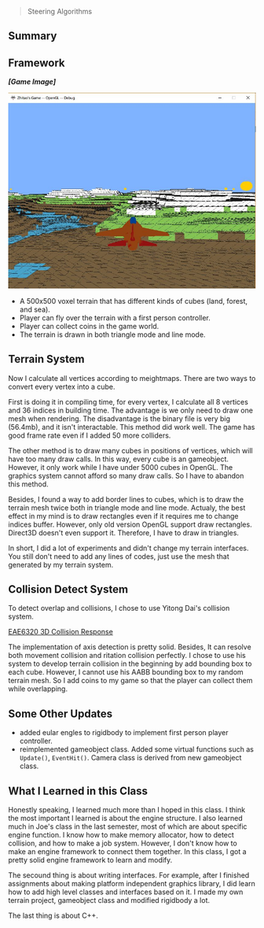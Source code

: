> Steering Algorithms



## Summary



## Framework

***[Game Image]***

![](/img/in-post/write-up-15/1.JPG)

* A 500x500 voxel terrain that has different kinds of cubes (land, forest, and sea). 
* Player can fly over the terrain with a first person controller. 
* Player can collect coins in the game world.
* The terrain is drawn in both triangle mode and line mode.

## Terrain System

Now I calculate all vertices according to meightmaps. There are two ways to convert every vertex into a cube. 

First is doing it in compiling time, for every vertex, I calculate all 8 vertices and 36 indices in building time. The advantage is we only need to draw one mesh when rendering. The disadvantage is the binary file is very big (56.4mb), and it isn't interactable. This method did work well. The game has good frame rate even if I added 50 more colliders. 

The other method is to draw many cubes in positions of vertices, which will have too many draw calls. In this way, every cube is an gameobject.
However, it only work while I have under 5000 cubes in OpenGL. The graphics system cannot afford so many draw calls. So I have to abandon this method.

Besides, I found a way to add border lines to cubes, which is to draw the terrain mesh twice both in triangle mode and line mode. Actualy, the best effect in my mind is to draw rectangles even if it requires me to change indices buffer. However, only old version OpenGL support draw rectangles. Direct3D doesn't even support it. Therefore, I have to draw in triangles.

In short, I did a lot of experiments and didn't change my terrain interfaces. You still don't need to add any lines of codes, just use the mesh that generated by my terrain system.

## Collision Detect System

To detect overlap and collisions, I chose to use Yitong Dai's collision system.

[EAE6320 3D Collision Response](https://yzd0014.wixsite.com/dyt1205/blog/eae6320-3d-collision-response)

The implementation of axis detection is pretty solid. Besides, It can resolve both movement collision and ritation collision perfectly. I chose to use his system to develop terrain collision in the beginning by add bounding box to each cube. However, I cannot use his AABB bounding box to my random terrain mesh. So I add coins to my game so that the player can collect them while overlapping.

## Some Other Updates

* added eular engles to rigidbody to implement first person player controller.
* reimplemented gameobject class. Added some virtual functions such as `Update()`, `EventHit()`. Camera class is derived from new gameobject class. 

## What I Learned in this Class

Honestly speaking, I learned much more than I hoped in this class. I think the most important I learned is about the engine structure. I also learned much in Joe's class in the last semester, most of which are about specific engine function. I know how to make memory allocator, how to detect collision, and how to make a job system. However, I don't know how to make an engine framework to connect them together. In this class, I got a pretty solid engine framework to learn and modify. 

The secound thing is about writing interfaces. For example, after I finished assignments about making platform independent graphics library, I did learn how to add high level classes and interfaces based on it. I made my own terrain project, gameobject class and modified rigidbody a lot.

The last thing is about C++.





